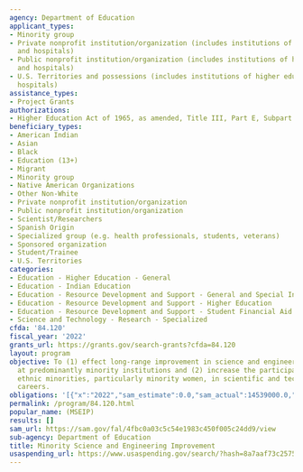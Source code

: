 ```yaml
---
agency: Department of Education
applicant_types:
- Minority group
- Private nonprofit institution/organization (includes institutions of higher education
  and hospitals)
- Public nonprofit institution/organization (includes institutions of higher education
  and hospitals)
- U.S. Territories and possessions (includes institutions of higher education and
  hospitals)
assistance_types:
- Project Grants
authorizations:
- Higher Education Act of 1965, as amended, Title III, Part E, Subpart 1.
beneficiary_types:
- American Indian
- Asian
- Black
- Education (13+)
- Migrant
- Minority group
- Native American Organizations
- Other Non-White
- Private nonprofit institution/organization
- Public nonprofit institution/organization
- Scientist/Researchers
- Spanish Origin
- Specialized group (e.g. health professionals, students, veterans)
- Sponsored organization
- Student/Trainee
- U.S. Territories
categories:
- Education - Higher Education - General
- Education - Indian Education
- Education - Resource Development and Support - General and Special Interest Organizations
- Education - Resource Development and Support - Higher Education
- Education - Resource Development and Support - Student Financial Aid
- Science and Technology - Research - Specialized
cfda: '84.120'
fiscal_year: '2022'
grants_url: https://grants.gov/search-grants?cfda=84.120
layout: program
objective: To (1) effect long-range improvement in science and engineering education
  at predominantly minority institutions and (2) increase the participation of underrepresented
  ethnic minorities, particularly minority women, in scientific and technological
  careers.
obligations: '[{"x":"2022","sam_estimate":0.0,"sam_actual":14539000.0,"usa_spending_actual":14271864.51},{"x":"2023","sam_estimate":16370000.0,"sam_actual":0.0,"usa_spending_actual":15902340.65},{"x":"2024","sam_estimate":18370000.0,"sam_actual":0.0,"usa_spending_actual":0.0}]'
permalink: /program/84.120.html
popular_name: (MSEIP)
results: []
sam_url: https://sam.gov/fal/4fbc0a03c5c54e1983c450f005c24dd9/view
sub-agency: Department of Education
title: Minority Science and Engineering Improvement
usaspending_url: https://www.usaspending.gov/search/?hash=8a7aaf73c257545ebedfe3c3c3f47fe0
---
```

